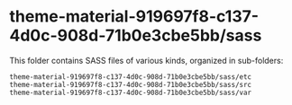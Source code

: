 # theme-material-919697f8-c137-4d0c-908d-71b0e3cbe5bb/sass

This folder contains SASS files of various kinds, organized in sub-folders:

    theme-material-919697f8-c137-4d0c-908d-71b0e3cbe5bb/sass/etc
    theme-material-919697f8-c137-4d0c-908d-71b0e3cbe5bb/sass/src
    theme-material-919697f8-c137-4d0c-908d-71b0e3cbe5bb/sass/var
